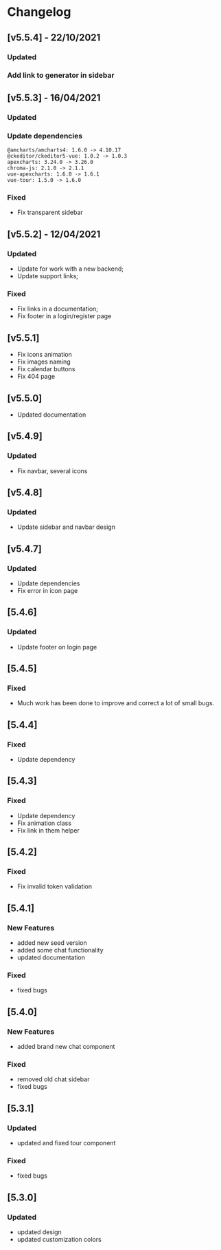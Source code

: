 # Changelog

## [v5.5.4] - 22/10/2021

### Updated
### Add link to generator in sidebar

## [v5.5.3] - 16/04/2021

### Updated
### Update dependencies
  
    @amcharts/amcharts4: 1.6.0 -> 4.10.17
    @ckeditor/ckeditor5-vue: 1.0.2 -> 1.0.3
    apexcharts: 3.24.0 -> 3.26.0
    chroma-js: 2.1.0 -> 2.1.1
    vue-apexcharts: 1.6.0 -> 1.6.1
    vue-tour: 1.5.0 -> 1.6.0

### Fixed
- Fix transparent sidebar

## [v5.5.2]  - 12/04/2021

### Updated
- Update for work with a new backend;
- Update support links;

### Fixed
- Fix links in a documentation;
- Fix footer in a login/register page

## [v5.5.1]

- Fix icons animation
- Fix images naming
- Fix calendar buttons
- Fix 404 page

## [v5.5.0]

- Updated documentation

## [v5.4.9]

### Updated
- Fix navbar, several icons

## [v5.4.8]

### Updated
- Update sidebar and navbar design

## [v5.4.7]

### Updated
- Update dependencies
- Fix error in icon page

## [5.4.6]

### Updated

- Update footer on login page

## [5.4.5]

### Fixed

- Much work has been done to improve and correct a lot of small bugs.

## [5.4.4]

### Fixed

- Update dependency

## [5.4.3]

### Fixed

- Update dependency
- Fix animation class
- Fix link in them helper

## [5.4.2]

### Fixed

- Fix invalid token validation

## [5.4.1]

### New Features

- added new seed version
- added some chat functionality
- updated documentation

### Fixed

- fixed bugs

## [5.4.0]

### New Features

- added brand new chat component

### Fixed

- removed old chat sidebar
- fixed bugs

## [5.3.1]

### Updated

- updated and fixed tour component

### Fixed

- fixed bugs

## [5.3.0]

### Updated

- updated design
- updated customization colors
